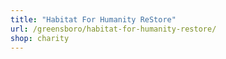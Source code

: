 ```yaml
---
title: "Habitat For Humanity ReStore"
url: /greensboro/habitat-for-humanity-restore/
shop: charity
---
```


